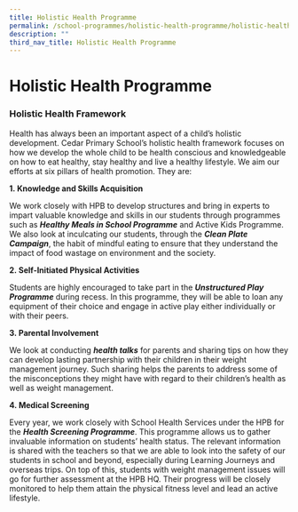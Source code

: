 ```yaml
---
title: Holistic Health Programme
permalink: /school-programmes/holistic-health-programme/holistic-health-programme/
description: ""
third_nav_title: Holistic Health Programme
---
```

# **Holistic Health Programme**  

### Holistic Health Framework

Health has always been an important aspect of a child’s holistic development. Cedar Primary School’s holistic health framework focuses on how we develop the whole child to be health conscious and knowledgeable on how to eat healthy, stay healthy and live a healthy lifestyle. We aim our efforts at six pillars of health promotion. They are:


**1. Knowledge and Skills Acquisition**

We work closely with HPB to develop structures and bring in experts to impart valuable knowledge and skills in our students through programmes such as **_Healthy Meals in School Programme_** and Active Kids Programme. We also look at inculcating our students, through the **_Clean Plate Campaign_**, the habit of mindful eating to ensure that they understand the impact of food wastage on environment and the society.

  

**2. Self-Initiated Physical Activities**

Students are highly encouraged to take part in the **_Unstructured Play Programme_** during recess. In this programme, they will be able to loan any equipment of their choice and engage in active play either individually or with their peers.  

  
**3. Parental Involvement**

We look at conducting **_health talks_** for parents and sharing tips on how they can develop lasting partnership with their children in their weight management journey. Such sharing helps the parents to address some of the misconceptions they might have with regard to their children’s health as well as weight management.

**4. Medical Screening**

Every year, we work closely with School Health Services under the HPB for the **_Health Screening Programme_**. This programme allows us to gather invaluable information on students’ health status. The relevant information is shared with the teachers so that we are able to look into the safety of our students in school and beyond, especially during Learning Journeys and overseas trips. On top of this, students with weight management issues will go for further assessment at the HPB HQ. Their progress will be closely monitored to help them attain the physical fitness level and lead an active lifestyle.